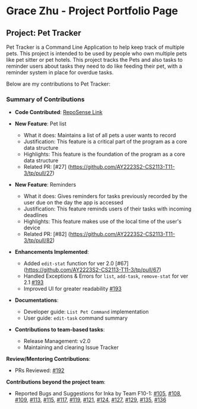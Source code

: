 # Grace Zhu - Project Portfolio Page

## Project: Pet Tracker

Pet Tracker is a Command Line Application to help keep track of multiple pets.
This project is intended to be used by people who own multiple pets like pet sitter or pet hotels.
This project tracks the Pets and also tasks to reminder users about tasks they need to do like feeding their pet,
with a reminder system in place for overdue tasks.

Below are my contributions to Pet Tracker:

### Summary of Contributions
* **Code Contributed**: [RepoSense Link](https://nus-cs2113-ay2223s2.github.io/tp-dashboard/?search=&sort=groupTitle&sortWithin=title&timeframe=commit&mergegroup=&groupSelect=groupByRepos&breakdown=true&checkedFileTypes=docs~functional-code~test-code~other&since=2023-02-17&tabOpen=true&tabType=authorship&tabAuthor=GraceZhuXY&tabRepo=AY2223S2-CS2113-T11-3%2Ftp%5Bmaster%5D&authorshipIsMergeGroup=false&authorshipFileTypes=docs~functional-code~test-code&authorshipIsBinaryFileTypeChecked=false&authorshipIsIgnoredFilesChecked=false)

* **New Feature**: Pet list
  * What it does: Maintains a list of all pets a user wants to record
  * Justification: This feature is a critical part of the program as a core data structure
  * Highlights: This feature is the foundation of the program as a core data structure
  * Related PR: [\#27] (https://github.com/AY2223S2-CS2113-T11-3/tp/pull/27)

* **New Feature**: Reminders
  * What it does: Gives reminders for tasks previously recorded by the user due on the day the app is accessed
  * Justification: This feature reminds users of their tasks with incoming deadlines
  * Highlights: This feature makes use of the local time of the user's device
  * Related PR: [\#82] (https://github.com/AY2223S2-CS2113-T11-3/tp/pull/82)

* **Enhancements Implemented**:
  * Added `edit-stat` function for ver 2.0 [\#67] (https://github.com/AY2223S2-CS2113-T11-3/tp/pull/67)
  * Handled Exceptions & Errors for `list`, `add-task`, `remove-stat` for ver 2.1 [\#193](https://github.com/AY2223S2-CS2113-T11-3/tp/pull/193)
  * Improved UI for greater readability [\#193](https://github.com/AY2223S2-CS2113-T11-3/tp/pull/193)

* **Documentations**:
  * Developer guide: `List Pet Command` implementation
  * User guide: `edit-task` command summary

* **Contributions to team-based tasks**:
  * Release Management: v2.0
  * Maintaining and clearing Issue Tracker

**Review/Mentoring Contributions**:
* PRs Reviewed: [\#192](https://github.com/AY2223S2-CS2113-T11-3/tp/pull/192)

**Contributions beyond the project team**:
* Reported Bugs and Suggestions for Inka by Team F10-1:
  [\#105](https://github.com/AY2223S2-CS2113-F10-1/tp/issues/105),
  [\#108](https://github.com/AY2223S2-CS2113-F10-1/tp/issues/108),
  [\#109](https://github.com/AY2223S2-CS2113-F10-1/tp/issues/109),
  [\#113](https://github.com/AY2223S2-CS2113-F10-1/tp/issues/113),
  [\#115](https://github.com/AY2223S2-CS2113-F10-1/tp/issues/115),
  [\#117](https://github.com/AY2223S2-CS2113-F10-1/tp/issues/117),
  [\#119](https://github.com/AY2223S2-CS2113-F10-1/tp/issues/119),
  [\#121](https://github.com/AY2223S2-CS2113-F10-1/tp/issues/121),
  [\#124](https://github.com/AY2223S2-CS2113-F10-1/tp/issues/124),
  [\#127](https://github.com/AY2223S2-CS2113-F10-1/tp/issues/127),
  [\#129](https://github.com/AY2223S2-CS2113-F10-1/tp/issues/129),
  [\#135](https://github.com/AY2223S2-CS2113-F10-1/tp/issues/135),
  [\#136](https://github.com/AY2223S2-CS2113-F10-1/tp/issues/136)
